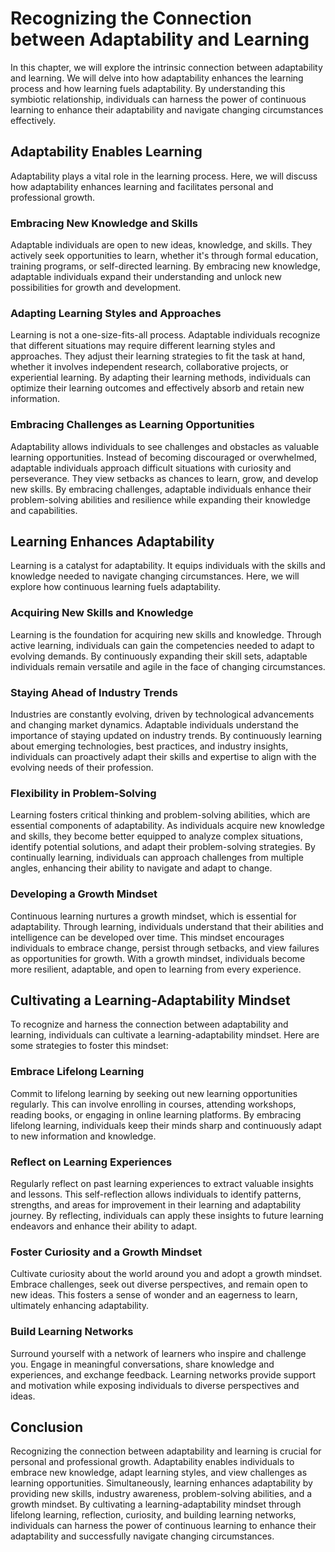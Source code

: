 Recognizing the Connection between Adaptability and Learning
=======================================================================

In this chapter, we will explore the intrinsic connection between adaptability and learning. We will delve into how adaptability enhances the learning process and how learning fuels adaptability. By understanding this symbiotic relationship, individuals can harness the power of continuous learning to enhance their adaptability and navigate changing circumstances effectively.

Adaptability Enables Learning
-----------------------------

Adaptability plays a vital role in the learning process. Here, we will discuss how adaptability enhances learning and facilitates personal and professional growth.

### Embracing New Knowledge and Skills

Adaptable individuals are open to new ideas, knowledge, and skills. They actively seek opportunities to learn, whether it's through formal education, training programs, or self-directed learning. By embracing new knowledge, adaptable individuals expand their understanding and unlock new possibilities for growth and development.

### Adapting Learning Styles and Approaches

Learning is not a one-size-fits-all process. Adaptable individuals recognize that different situations may require different learning styles and approaches. They adjust their learning strategies to fit the task at hand, whether it involves independent research, collaborative projects, or experiential learning. By adapting their learning methods, individuals can optimize their learning outcomes and effectively absorb and retain new information.

### Embracing Challenges as Learning Opportunities

Adaptability allows individuals to see challenges and obstacles as valuable learning opportunities. Instead of becoming discouraged or overwhelmed, adaptable individuals approach difficult situations with curiosity and perseverance. They view setbacks as chances to learn, grow, and develop new skills. By embracing challenges, adaptable individuals enhance their problem-solving abilities and resilience while expanding their knowledge and capabilities.

Learning Enhances Adaptability
------------------------------

Learning is a catalyst for adaptability. It equips individuals with the skills and knowledge needed to navigate changing circumstances. Here, we will explore how continuous learning fuels adaptability.

### Acquiring New Skills and Knowledge

Learning is the foundation for acquiring new skills and knowledge. Through active learning, individuals can gain the competencies needed to adapt to evolving demands. By continuously expanding their skill sets, adaptable individuals remain versatile and agile in the face of changing circumstances.

### Staying Ahead of Industry Trends

Industries are constantly evolving, driven by technological advancements and changing market dynamics. Adaptable individuals understand the importance of staying updated on industry trends. By continuously learning about emerging technologies, best practices, and industry insights, individuals can proactively adapt their skills and expertise to align with the evolving needs of their profession.

### Flexibility in Problem-Solving

Learning fosters critical thinking and problem-solving abilities, which are essential components of adaptability. As individuals acquire new knowledge and skills, they become better equipped to analyze complex situations, identify potential solutions, and adapt their problem-solving strategies. By continually learning, individuals can approach challenges from multiple angles, enhancing their ability to navigate and adapt to change.

### Developing a Growth Mindset

Continuous learning nurtures a growth mindset, which is essential for adaptability. Through learning, individuals understand that their abilities and intelligence can be developed over time. This mindset encourages individuals to embrace change, persist through setbacks, and view failures as opportunities for growth. With a growth mindset, individuals become more resilient, adaptable, and open to learning from every experience.

Cultivating a Learning-Adaptability Mindset
-------------------------------------------

To recognize and harness the connection between adaptability and learning, individuals can cultivate a learning-adaptability mindset. Here are some strategies to foster this mindset:

### Embrace Lifelong Learning

Commit to lifelong learning by seeking out new learning opportunities regularly. This can involve enrolling in courses, attending workshops, reading books, or engaging in online learning platforms. By embracing lifelong learning, individuals keep their minds sharp and continuously adapt to new information and knowledge.

### Reflect on Learning Experiences

Regularly reflect on past learning experiences to extract valuable insights and lessons. This self-reflection allows individuals to identify patterns, strengths, and areas for improvement in their learning and adaptability journey. By reflecting, individuals can apply these insights to future learning endeavors and enhance their ability to adapt.

### Foster Curiosity and a Growth Mindset

Cultivate curiosity about the world around you and adopt a growth mindset. Embrace challenges, seek out diverse perspectives, and remain open to new ideas. This fosters a sense of wonder and an eagerness to learn, ultimately enhancing adaptability.

### Build Learning Networks

Surround yourself with a network of learners who inspire and challenge you. Engage in meaningful conversations, share knowledge and experiences, and exchange feedback. Learning networks provide support and motivation while exposing individuals to diverse perspectives and ideas.

Conclusion
----------

Recognizing the connection between adaptability and learning is crucial for personal and professional growth. Adaptability enables individuals to embrace new knowledge, adapt learning styles, and view challenges as learning opportunities. Simultaneously, learning enhances adaptability by providing new skills, industry awareness, problem-solving abilities, and a growth mindset. By cultivating a learning-adaptability mindset through lifelong learning, reflection, curiosity, and building learning networks, individuals can harness the power of continuous learning to enhance their adaptability and successfully navigate changing circumstances.
